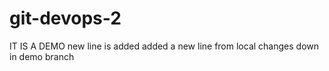 # git-devops-2
IT IS A DEMO
new line is added
added a new line from local
changes down in demo branch
